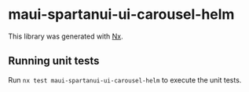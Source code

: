 # maui-spartanui-ui-carousel-helm

This library was generated with [Nx](https://nx.dev).


## Running unit tests

Run `nx test maui-spartanui-ui-carousel-helm` to execute the unit tests.

